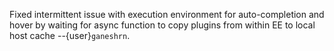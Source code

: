 Fixed intermittent issue with execution environment for auto-completion and hover by waiting for async function to copy plugins from
within EE to local host cache --{user}`ganeshrn`.
